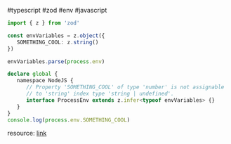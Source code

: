 #typescript #zod #env #javascript 

```typescript
import { z } from 'zod'

const envVariables = z.object({
   SOMETHING_COOL: z.string()
})

envVariables.parse(process.env)

declare global {
   namespace NodeJS {
      // Property 'SOMETHING_COOL' of type 'number' is not assignable
      // to 'string' index type 'string | undefined'.
      interface ProcessEnv extends z.infer<typeof envVariables> {}
   }
}
console.log(process.env.SOMETHING_COOL)
```

resource: [link](https://twitter.com/mattpocockuk/status/1615110808219918352)